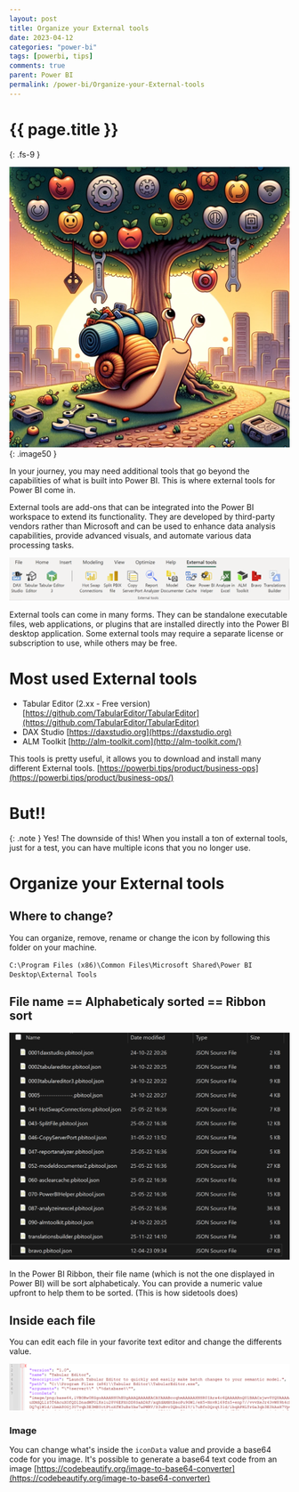 ```yaml
---
layout: post
title: Organize your External tools
date: 2023-04-12
categories: "power-bi"
tags: [powerbi, tips]
comments: true
parent: Power BI
permalink: /power-bi/Organize-your-External-tools
---
```

# {{ page.title }}
{: .fs-9 }

![Alt text](../../assets/images/PBIOrganizeExternalTools.png){: .image50 }


In your journey, you may need additional tools that go beyond the capabilities of what is built into Power BI. This is where external tools for Power BI come in.

External tools are add-ons that can be integrated into the Power BI workspace to extend its functionality. They are developed by third-party vendors rather than Microsoft and can be used to enhance data analysis capabilities, provide advanced visuals, and automate various data processing tasks.


![](../../assets/2023/Power%20BI%20Extensions/Ribbon.png)

External tools can come in many forms. They can be standalone executable files, web applications, or plugins that are installed directly into the Power BI desktop application. Some external tools may require a separate license or subscription to use, while others may be free.




# Most used External tools

- Tabular Editor (2.xx - Free version) [https://github.com/TabularEditor/TabularEditor](https://github.com/TabularEditor/TabularEditor)
- DAX Studio [https://daxstudio.org](https://daxstudio.org)
- ALM Toolkit [http://alm-toolkit.com](http://alm-toolkit.com/)


This tools is pretty useful, it allows you to download and install many different External tools. [https://powerbi.tips/product/business-ops](https://powerbi.tips/product/business-ops/)



# But!!

{: .note }
Yes! The downside of this! When you install a ton of external tools, just for a test, you can have multiple icons that you no longer use.



# Organize your External tools

## Where to change?

You can organize, remove, rename or change the icon by following this folder on your machine.

`C:\Program Files (x86)\Common Files\Microsoft Shared\Power BI Desktop\External Tools`


## File name == Alphabeticaly sorted == Ribbon sort

![](../../assets/2023/Power%20BI%20Extensions/Folder.png)

In the Power BI Ribbon, their file name (which is not the one displayed in Power BI) will be sort alphabeticaly.
You can provide a numeric value upfront to help them to be sorted. (This is how sidetools does)  


## Inside each file
You can edit each file in your favorite text editor and change the differents value.

![](../../assets/2023/Power%20BI%20Extensions/FileContent.png)


### Image
You can change what's inside the `iconData` value and provide a base64 code for you image.
It's possible to generate a base64 text code from an image  [https://codebeautify.org/image-to-base64-converter](https://codebeautify.org/image-to-base64-converter)

